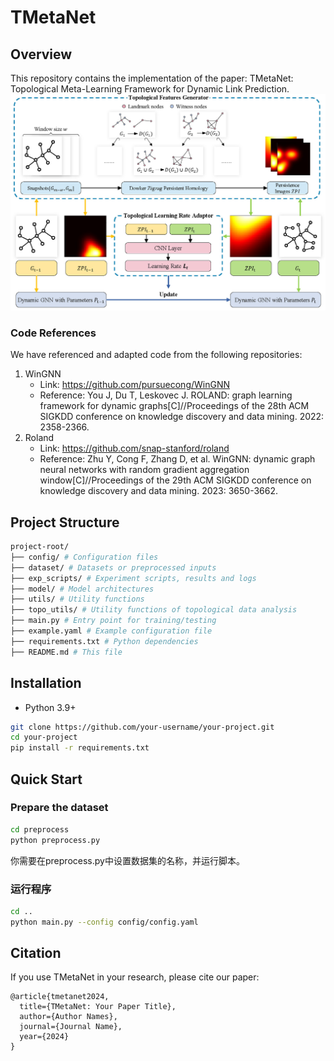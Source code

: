 # TMetaNet

## Overview
This repository contains the implementation of the paper: TMetaNet: Topological Meta-Learning Framework for Dynamic Link Prediction.
![Overview](overview.jpg)

### Code References
We have referenced and adapted code from the following repositories:
1. WinGNN
   - Link: https://github.com/pursuecong/WinGNN
   - Reference: You J, Du T, Leskovec J. ROLAND: graph learning framework for dynamic graphs[C]//Proceedings of the 28th ACM SIGKDD conference on knowledge discovery and data mining. 2022: 2358-2366.
2. Roland
   - Link: https://github.com/snap-stanford/roland
   - Reference: Zhu Y, Cong F, Zhang D, et al. WinGNN: dynamic graph neural networks with random gradient aggregation window[C]//Proceedings of the 29th ACM SIGKDD conference on knowledge discovery and data mining. 2023: 3650-3662.


## Project Structure
```bash
project-root/
├── config/ # Configuration files
├── dataset/ # Datasets or preprocessed inputs
├── exp_scripts/ # Experiment scripts, results and logs 
├── model/ # Model architectures
├── utils/ # Utility functions
├── topo_utils/ # Utility functions of topological data analysis
├── main.py # Entry point for training/testing
├── example.yaml # Example configuration file
├── requirements.txt # Python dependencies
├── README.md # This file
```

## Installation
- Python 3.9+
```bash
git clone https://github.com/your-username/your-project.git
cd your-project
pip install -r requirements.txt
```

## Quick Start

### Prepare the dataset
```bash
cd preprocess
python preprocess.py
```
你需要在preprocess.py中设置数据集的名称，并运行脚本。

### 运行程序
```bash
cd ..
python main.py --config config/config.yaml
```


## Citation
If you use TMetaNet in your research, please cite our paper:
```
@article{tmetanet2024,
  title={TMetaNet: Your Paper Title},
  author={Author Names},
  journal={Journal Name},
  year={2024}
}
```